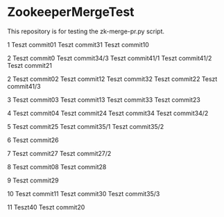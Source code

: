 # ZookeeperMergeTest
This repository is for testing the zk-merge-pr.py script. 

1
Teszt commit01
Teszt commit31
Teszt commit10

2
Teszt commit0
Teszt commit34/3
Teszt commit41/1
Teszt commit41/2
Teszt commit21


2
Teszt commit02
Teszt commit12
Teszt commit32
Teszt commit22
Teszt commit41/3

3
Teszt commit03
Teszt commit13
Teszt commit33
Teszt commit23


4
Teszt commit04
Teszt commit24
Teszt commit34
Teszt commit34/2


5
Teszt commit25
Teszt commit35/1
Teszt commit35/2

6
Teszt commit26

7
Teszt commit27
Teszt commit27/2

8
Teszt commit08
Teszt commit28

9
Teszt commit29

10
Teszt commit11
Teszt commit30
Teszt commit35/3

11
Teszt40
Teszt commit20

